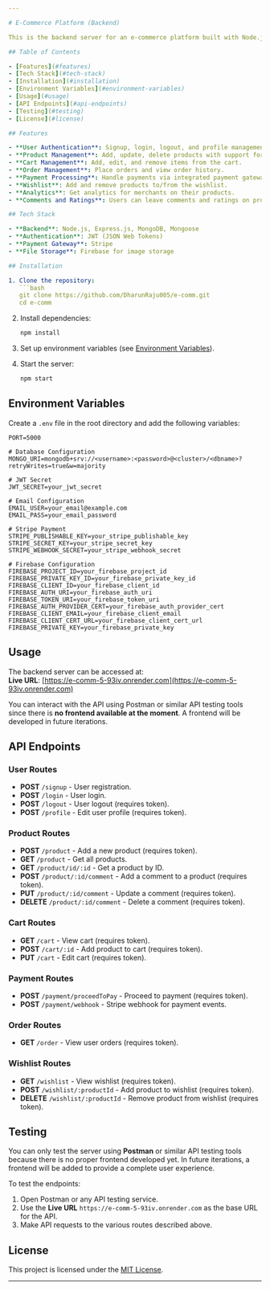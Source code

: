 ```yaml
---

# E-Commerce Platform (Backend)

This is the backend server for an e-commerce platform built with Node.js, Express, and MongoDB. The project handles user authentication, product management, cart management, orders, payments, and wishlist features.

## Table of Contents

- [Features](#features)
- [Tech Stack](#tech-stack)
- [Installation](#installation)
- [Environment Variables](#environment-variables)
- [Usage](#usage)
- [API Endpoints](#api-endpoints)
- [Testing](#testing)
- [License](#license)

## Features

- **User Authentication**: Signup, login, logout, and profile management.
- **Product Management**: Add, update, delete products with support for categories and images.
- **Cart Management**: Add, edit, and remove items from the cart.
- **Order Management**: Place orders and view order history.
- **Payment Processing**: Handle payments via integrated payment gateway.
- **Wishlist**: Add and remove products to/from the wishlist.
- **Analytics**: Get analytics for merchants on their products.
- **Comments and Ratings**: Users can leave comments and ratings on products.

## Tech Stack

- **Backend**: Node.js, Express.js, MongoDB, Mongoose
- **Authentication**: JWT (JSON Web Tokens)
- **Payment Gateway**: Stripe
- **File Storage**: Firebase for image storage

## Installation

1. Clone the repository:
   ```bash
   git clone https://github.com/DharunRaju005/e-comm.git
   cd e-comm
   ```

2. Install dependencies:
   ```bash
   npm install
   ```

3. Set up environment variables (see [Environment Variables](#environment-variables)).

4. Start the server:
   ```bash
   npm start
   ```

## Environment Variables

Create a `.env` file in the root directory and add the following variables:

```env
PORT=5000

# Database Configuration
MONGO_URI=mongodb+srv://<username>:<password>@<cluster>/<dbname>?retryWrites=true&w=majority

# JWT Secret
JWT_SECRET=your_jwt_secret

# Email Configuration
EMAIL_USER=your_email@example.com
EMAIL_PASS=your_email_password

# Stripe Payment
STRIPE_PUBLISHABLE_KEY=your_stripe_publishable_key
STRIPE_SECRET_KEY=your_stripe_secret_key
STRIPE_WEBHOOK_SECRET=your_stripe_webhook_secret

# Firebase Configuration
FIREBASE_PROJECT_ID=your_firebase_project_id
FIREBASE_PRIVATE_KEY_ID=your_firebase_private_key_id
FIREBASE_CLIENT_ID=your_firebase_client_id
FIREBASE_AUTH_URI=your_firebase_auth_uri
FIREBASE_TOKEN_URI=your_firebase_token_uri
FIREBASE_AUTH_PROVIDER_CERT=your_firebase_auth_provider_cert
FIREBASE_CLIENT_EMAIL=your_firebase_client_email
FIREBASE_CLIENT_CERT_URL=your_firebase_client_cert_url
FIREBASE_PRIVATE_KEY=your_firebase_private_key

```

## Usage

The backend server can be accessed at:  
**Live URL**: [https://e-comm-5-93iv.onrender.com](https://e-comm-5-93iv.onrender.com)

You can interact with the API using Postman or similar API testing tools since there is **no frontend available at the moment**. A frontend will be developed in future iterations.

## API Endpoints

### User Routes

- **POST** `/signup` - User registration.
- **POST** `/login` - User login.
- **POST** `/logout` - User logout (requires token).
- **POST** `/profile` - Edit user profile (requires token).

### Product Routes

- **POST** `/product` - Add a new product (requires token).
- **GET** `/product` - Get all products.
- **GET** `/product/id/:id` - Get a product by ID.
- **POST** `/product/:id/comment` - Add a comment to a product (requires token).
- **PUT** `/product/:id/comment` - Update a comment (requires token).
- **DELETE** `/product/:id/comment` - Delete a comment (requires token).

### Cart Routes

- **GET** `/cart` - View cart (requires token).
- **POST** `/cart/:id` - Add product to cart (requires token).
- **PUT** `/cart` - Edit cart (requires token).

### Payment Routes

- **POST** `/payment/proceedToPay` - Proceed to payment (requires token).
- **POST** `/payment/webhook` - Stripe webhook for payment events.

### Order Routes

- **GET** `/order` - View user orders (requires token).

### Wishlist Routes

- **GET** `/wishlist` - View wishlist (requires token).
- **POST** `/wishlist/:productId` - Add product to wishlist (requires token).
- **DELETE** `/wishlist/:productId` - Remove product from wishlist (requires token).

## Testing

You can only test the server using **Postman** or similar API testing tools because there is no proper frontend developed yet. In future iterations, a frontend will be added to provide a complete user experience.

To test the endpoints:

1. Open Postman or any API testing service.
2. Use the **Live URL** `https://e-comm-5-93iv.onrender.com` as the base URL for the API.
3. Make API requests to the various routes described above.

## License

This project is licensed under the [MIT License](./LICENSE).

---
```

